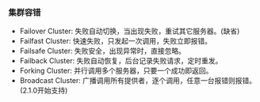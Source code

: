 ### 集群容错

* Failover Cluster: 失败自动切换，当出现失败，重试其它服务器。(缺省)
* Failfast Cluster: 快速失败，只发起一次调用，失败立即报错。
* Failsafe Cluster: 失败安全，出现异常时，直接忽略。
* Failback Cluster: 失败自动恢复，后台记录失败请求，定时重发。
* Forking Cluster: 并行调用多个服务器，只要一个成功即返回。
* Broadcast Cluster: 广播调用所有提供者，逐个调用，任意一台报错则报错。(2.1.0开始支持)
